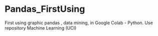 # Pandas_FirstUsing
First using graphic pandas , data mining,  in Google Colab - Python.  Use repository Machine Learning (UCI)
